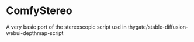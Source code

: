 # ComfyStereo
A very basic port of the stereoscopic script usd in thygate/stable-diffusion-webui-depthmap-script
